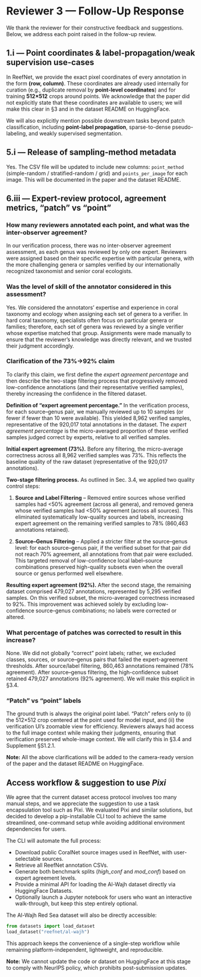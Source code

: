 # Reviewer 3 — Follow-Up Response

We thank the reviewer for their constructive feedback and suggestions. Below, we address each point raised in the follow-up review.

## 1.i — Point coordinates & label-propagation/weak supervision use-cases

In ReefNet, we provide the exact pixel coordinates of every annotation in the form **(row, column)**. These coordinates are already used internally for curation (e.g., duplicate removal by **point-level coordinates**) and for training **512×512** crops around points. We acknowledge that the paper did not explicitly state that these coordinates are available to users; we will make this clear in §3 and in the dataset README on HuggingFace.

We will also explicitly mention possible downstream tasks beyond patch classification, including **point-label propagation**, sparse-to-dense pseudo-labeling, and weakly supervised segmentation.

## 5.i — Release of sampling-method metadata

Yes. The CSV file will be updated to include new columns: `point_method` (simple-random / stratified-random / grid) and `points_per_image` for each image. This will be documented in the paper and the dataset README.

## 6.iii — Expert-review protocol, agreement metrics, “patch” vs “point”

### How many reviewers annotated each point, and what was the inter-observer agreement?

In our verification process, there was no inter-observer agreement assessment, as each genus was reviewed by only one expert. Reviewers were assigned based on their specific expertise with particular genera, with the more challenging genera or samples verified by our internationally recognized taxonomist and senior coral ecologists.

### Was the level of skill of the annotator considered in this assessment?

Yes. We considered the annotators’ expertise and experience in coral taxonomy and ecology when assigning each set of genera to a verifier. In hard coral taxonomy, specialists often focus on particular genera or families; therefore, each set of genera was reviewed by a single verifier whose expertise matched that group. Assignments were made manually to ensure that the reviewer’s knowledge was directly relevant, and we trusted their judgment accordingly.

### Clarification of the 73%→92% claim

To clarify this claim, we first define the *expert agreement percentage* and then describe the two-stage filtering process that progressively removed low-confidence annotations (and their representative verified samples), thereby increasing the confidence in the filtered dataset.

**Definition of “expert agreement percentage.”**
In the verification process, for each source–genus pair, we manually reviewed up to 10 samples (or fewer if fewer than 10 were available). This yielded 8,962 verified samples, representative of the 920,017 total annotations in the dataset. The *expert agreement percentage* is the micro-averaged proportion of these verified samples judged correct by experts, relative to all verified samples.

**Initial expert agreement (73%).**
Before any filtering, the micro-average correctness across all 8,962 verified samples was 73%. This reflects the baseline quality of the raw dataset (representative of the 920,017 annotations).

**Two-stage filtering process.**
As outlined in Sec. 3.4, we applied two quality control steps:

1. **Source and Label Filtering** – Removed entire sources whose verified samples had <50% agreement (across all genera), and removed genera whose verified samples had <50% agreement (across all sources). This eliminated systematically low-quality sources and labels, increasing expert agreement on the remaining verified samples to 78% (860,463 annotations retained).

2. **Source–Genus Filtering** – Applied a stricter filter at the source–genus level: for each source–genus pair, if the verified subset for that pair did not reach 70% agreement, all annotations from that pair were excluded. This targeted removal of low-confidence local label–source combinations preserved high-quality subsets even when the overall source or genus performed well elsewhere.

**Resulting expert agreement (92%).**
After the second stage, the remaining dataset comprised 479,027 annotations, represented by 5,295 verified samples. On this verified subset, the micro-averaged correctness increased to 92%. This improvement was achieved solely by excluding low-confidence source–genus combinations; no labels were corrected or altered.

### What percentage of patches was corrected to result in this increase?

None. We did not globally “correct” point labels; rather, we excluded classes, sources, or source–genus pairs that failed the expert-agreement thresholds. After source/label filtering, 860,463 annotations remained (78% agreement). After source–genus filtering, the high-confidence subset retained 479,027 annotations (92% agreement). We will make this explicit in §3.4.

### “Patch” vs “point” labels

The ground truth is always the original point label. “Patch” refers only to (i) the 512×512 crop centered at the point used for model input, and (ii) the verification UI’s zoomable view for efficiency. Reviewers always had access to the full image context while making their judgments, ensuring that verification preserved whole-image context. We will clarify this in §3.4 and Supplement §S1.2.1.

**Note:** All the above clarifications will be added to the camera-ready version of the paper and the dataset README on HuggingFace.

## Access workflow & suggestion to use *Pixi*

We agree that the current dataset access protocol involves too many manual steps, and we appreciate the suggestion to use a task encapsulation tool such as Pixi. We evaluated Pixi and similar solutions, but decided to develop a pip-installable CLI tool to achieve the same streamlined, one-command setup while avoiding additional environment dependencies for users.

The CLI will automate the full process:

* Download public CoralNet source images used in ReefNet, with user-selectable sources.
* Retrieve all ReefNet annotation CSVs.
* Generate both benchmark splits (*high\_conf* and *mod\_conf*) based on expert agreement levels.
* Provide a minimal API for loading the Al-Wajh dataset directly via HuggingFace Datasets.
* Optionally launch a Jupyter notebook for users who want an interactive walk-through, but keep this step entirely optional.

The Al-Wajh Red Sea dataset will also be directly accessible:

```python
from datasets import load_dataset
load_dataset("reefnet/al-wajh")
```

This approach keeps the convenience of a single-step workflow while remaining platform-independent, lightweight, and reproducible.

**Note:** We cannot update the code or dataset on HuggingFace at this stage to comply with NeurIPS policy, which prohibits post-submission updates.